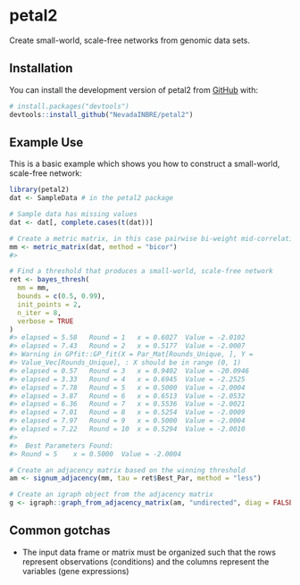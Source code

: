 
<!-- README.md is generated from README.Rmd. Please edit that file -->

# petal2

<!-- badges: start -->

<!-- badges: end -->

Create small-world, scale-free networks from genomic data sets.

## Installation

<!-- You can install the released version of petal2 from [CRAN](https://CRAN.R-project.org) with: -->

<!-- ``` r -->

<!-- install.packages("petal2") -->

<!-- ``` -->

You can install the development version of petal2 from
[GitHub](https://github.com/) with:

``` r
# install.packages("devtools")
devtools::install_github("NevadaINBRE/petal2")
```

## Example Use

This is a basic example which shows you how to construct a small-world,
scale-free network:

``` r
library(petal2)
dat <- SampleData # in the petal2 package

# Sample data has missing values
dat <- dat[, complete.cases(t(dat))]

# Create a metric matrix, in this case pairwise bi-weight mid-correlation
mm <- metric_matrix(dat, method = "bicor")
#> 

# Find a threshold that produces a small-world, scale-free network
ret <- bayes_thresh(
  mm = mm, 
  bounds = c(0.5, 0.99),
  init_points = 2,
  n_iter = 8,
  verbose = TRUE
)
#> elapsed = 5.58   Round = 1   x = 0.6027  Value = -2.0102 
#> elapsed = 7.43   Round = 2   x = 0.5177  Value = -2.0007
#> Warning in GPfit::GP_fit(X = Par_Mat[Rounds_Unique, ], Y =
#> Value_Vec[Rounds_Unique], : X should be in range (0, 1)
#> elapsed = 0.57   Round = 3   x = 0.9402  Value = -20.0946 
#> elapsed = 3.33   Round = 4   x = 0.6945  Value = -2.2525 
#> elapsed = 7.78   Round = 5   x = 0.5000  Value = -2.0004 
#> elapsed = 3.87   Round = 6   x = 0.6513  Value = -2.0532 
#> elapsed = 6.36   Round = 7   x = 0.5536  Value = -2.0021 
#> elapsed = 7.01   Round = 8   x = 0.5254  Value = -2.0009 
#> elapsed = 7.97   Round = 9   x = 0.5000  Value = -2.0004 
#> elapsed = 7.22   Round = 10  x = 0.5294  Value = -2.0010 
#> 
#>  Best Parameters Found: 
#> Round = 5    x = 0.5000  Value = -2.0004

# Create an adjacency matrix based on the winning threshold
am <- signum_adjacency(mm, tau = ret$Best_Par, method = "less")

# Create an igraph object from the adjacency matrix
g <- igraph::graph_from_adjacency_matrix(am, "undirected", diag = FALSE)
```

## Common gotchas

  - The input data frame or matrix must be organized such that the rows
    represent observations (conditions) and the columns represent the
    variables (gene expressions)
